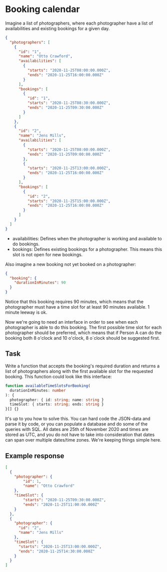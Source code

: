 # Booking calendar

Imagine a list of photographers, where each photographer have a list of availabilities and existing bookings for a given day.
```json
{
  "photographers": [
    {
      "id": "1",
      "name": "Otto Crawford",
      "availabilities": [
        {
          "starts": "2020-11-25T08:00:00.000Z",
          "ends": "2020-11-25T16:00:00.000Z"
        }
      ],
      "bookings": [
        {
          "id": "1",
          "starts": "2020-11-25T08:30:00.000Z",
          "ends": "2020-11-25T09:30:00.000Z"
        }
      ]
    },
    {
      "id": "2",
      "name": "Jens Mills",
      "availabilities": [
        {
          "starts": "2020-11-25T08:00:00.000Z",
          "ends": "2020-11-25T09:00:00.000Z"
        },
        {
          "starts": "2020-11-25T13:00:00.000Z",
          "ends": "2020-11-25T16:00:00.000Z"
        }
      ],
      "bookings": [
        {
          "id": "2",
          "starts": "2020-11-25T15:00:00.000Z",
          "ends": "2020-11-25T16:00:00.000Z"
        }
      ]
    }
  ]
}
```

* availabilities: Defines when the photographer is working and available to do bookings.
* bookings: Defines existing bookings for a photographer. This means this slot is not open for new bookings.

Also imagine a new booking not yet booked on a photographer:
```json
{
  "booking": {
    "durationInMinutes": 90
  }
}
```

Notice that this booking requires 90 minutes, which means that the photographer must have a time slot for at least 90 minutes available. 1 minute leeway is ok.

Now we're going to need an interface in order to see when each photographer is able to do this booking. The first possible time slot for each photographer should be preferred, which means that if Person A can do the booking both 8 o'clock and 10 o'clock, 8 o´clock should be suggested first.

## Task
Write a function that accepts the booking's required duration and returns a list of photographers along with the first available slot for the requested booking. This function could look like this interface:
```typescript
function availableTimeSlotsForBooking(
  durationInMinutes: number
): {
  photographer: { id: string; name: string }
  timeSlot: { starts: string; ends: string }
}[] {}
```

It's up to you how to solve this. You can hard code the JSON-data and parse it by code, or you can populate a database and do some of the queries with SQL.
All dates are 25th of November 2020 and times are stored as UTC, and you do not have to take into consideration that dates can span over multiple dates/time zones. We're keeping things simple here.

## Example response
```json
[
  {
    "photographer": {
        "id": 1,
        "name": "Otto Crawford"
    },
    "timeSlot": {
        "starts": "2020-11-25T09:30:00.000Z",
        "ends": "2020-11-25T11:00:00.000Z"
    }
  },
  {
    "photographer": {
      "id": "2",
      "name": "Jens Mills"
    },
    "timeSlot": {
      "starts": "2020-11-25T13:00:00.000Z",
      "ends": "2020-11-25T14:30:00.000Z"
    }
  }
]
```
